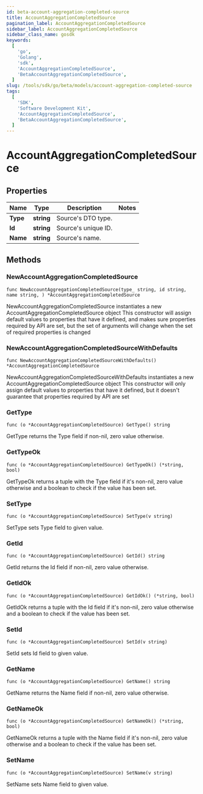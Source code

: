 ```yaml
---
id: beta-account-aggregation-completed-source
title: AccountAggregationCompletedSource
pagination_label: AccountAggregationCompletedSource
sidebar_label: AccountAggregationCompletedSource
sidebar_class_name: gosdk
keywords:
  [
    'go',
    'Golang',
    'sdk',
    'AccountAggregationCompletedSource',
    'BetaAccountAggregationCompletedSource',
  ]
slug: /tools/sdk/go/beta/models/account-aggregation-completed-source
tags:
  [
    'SDK',
    'Software Development Kit',
    'AccountAggregationCompletedSource',
    'BetaAccountAggregationCompletedSource',
  ]
---
```


# AccountAggregationCompletedSource

## Properties

| Name     | Type       | Description         | Notes |
| -------- | ---------- | ------------------- | ----- |
| **Type** | **string** | Source's DTO type.  |
| **Id**   | **string** | Source's unique ID. |
| **Name** | **string** | Source's name.      |

## Methods

### NewAccountAggregationCompletedSource

`func NewAccountAggregationCompletedSource(type_ string, id string, name string, ) *AccountAggregationCompletedSource`

NewAccountAggregationCompletedSource instantiates a new AccountAggregationCompletedSource object This constructor will assign default values to properties that have it defined, and makes sure properties required by API are set, but the set of arguments will change when the set of required properties is changed

### NewAccountAggregationCompletedSourceWithDefaults

`func NewAccountAggregationCompletedSourceWithDefaults() *AccountAggregationCompletedSource`

NewAccountAggregationCompletedSourceWithDefaults instantiates a new AccountAggregationCompletedSource object This constructor will only assign default values to properties that have it defined, but it doesn't guarantee that properties required by API are set

### GetType

`func (o *AccountAggregationCompletedSource) GetType() string`

GetType returns the Type field if non-nil, zero value otherwise.

### GetTypeOk

`func (o *AccountAggregationCompletedSource) GetTypeOk() (*string, bool)`

GetTypeOk returns a tuple with the Type field if it's non-nil, zero value otherwise and a boolean to check if the value has been set.

### SetType

`func (o *AccountAggregationCompletedSource) SetType(v string)`

SetType sets Type field to given value.

### GetId

`func (o *AccountAggregationCompletedSource) GetId() string`

GetId returns the Id field if non-nil, zero value otherwise.

### GetIdOk

`func (o *AccountAggregationCompletedSource) GetIdOk() (*string, bool)`

GetIdOk returns a tuple with the Id field if it's non-nil, zero value otherwise and a boolean to check if the value has been set.

### SetId

`func (o *AccountAggregationCompletedSource) SetId(v string)`

SetId sets Id field to given value.

### GetName

`func (o *AccountAggregationCompletedSource) GetName() string`

GetName returns the Name field if non-nil, zero value otherwise.

### GetNameOk

`func (o *AccountAggregationCompletedSource) GetNameOk() (*string, bool)`

GetNameOk returns a tuple with the Name field if it's non-nil, zero value otherwise and a boolean to check if the value has been set.

### SetName

`func (o *AccountAggregationCompletedSource) SetName(v string)`

SetName sets Name field to given value.
